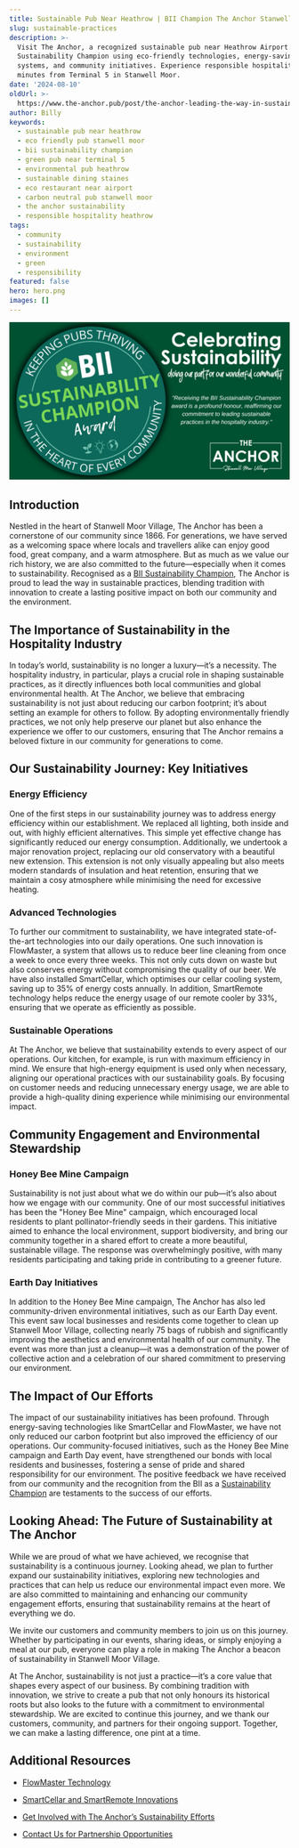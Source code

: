 ```yaml
---
title: Sustainable Pub Near Heathrow | BII Champion The Anchor Stanwell Moor
slug: sustainable-practices
description: >-
  Visit The Anchor, a recognized sustainable pub near Heathrow Airport. BII
  Sustainability Champion using eco-friendly technologies, energy-saving
  systems, and community initiatives. Experience responsible hospitality just 7
  minutes from Terminal 5 in Stanwell Moor.
date: '2024-08-10'
oldUrl: >-
  https://www.the-anchor.pub/post/the-anchor-leading-the-way-in-sustainable-practice
author: Billy
keywords:
  - sustainable pub near heathrow
  - eco friendly pub stanwell moor
  - bii sustainability champion
  - green pub near terminal 5
  - environmental pub heathrow
  - sustainable dining staines
  - eco restaurant near airport
  - carbon neutral pub stanwell moor
  - the anchor sustainability
  - responsible hospitality heathrow
tags:
  - community
  - sustainability
  - environment
  - green
  - responsibility
featured: false
hero: hero.png
images: []
---
```


  

![Image featuring the BII Sustainability Champion Award logo and a message from The Anchor, celebrating their commitment to sustainability in the hospitality industry.](/content/blog/sustainable-practices/hero.png)

## Introduction

Nestled in the heart of Stanwell Moor Village, The Anchor has been a cornerstone of our community since 1866. For generations, we have served as a welcoming space where locals and travellers alike can enjoy good food, great company, and a warm atmosphere. But as much as we value our rich history, we are also committed to the future—especially when it comes to sustainability. Recognised as a [BII Sustainability Champion](https://www.bii.org/BII/Events-Awards/Sustainability-Champion-Articles/The-Anchor.aspx), The Anchor is proud to lead the way in sustainable practices, blending tradition with innovation to create a lasting positive impact on both our community and the environment.

  

## The Importance of Sustainability in the Hospitality Industry

In today’s world, sustainability is no longer a luxury—it’s a necessity. The hospitality industry, in particular, plays a crucial role in shaping sustainable practices, as it directly influences both local communities and global environmental health. At The Anchor, we believe that embracing sustainability is not just about reducing our carbon footprint; it’s about setting an example for others to follow. By adopting environmentally friendly practices, we not only help preserve our planet but also enhance the experience we offer to our customers, ensuring that The Anchor remains a beloved fixture in our community for generations to come.

  

## Our Sustainability Journey: Key Initiatives

### Energy Efficiency

One of the first steps in our sustainability journey was to address energy efficiency within our establishment. We replaced all lighting, both inside and out, with highly efficient alternatives. This simple yet effective change has significantly reduced our energy consumption. Additionally, we undertook a major renovation project, replacing our old conservatory with a beautiful new extension. This extension is not only visually appealing but also meets modern standards of insulation and heat retention, ensuring that we maintain a cosy atmosphere while minimising the need for excessive heating.

  

### Advanced Technologies

To further our commitment to sustainability, we have integrated state-of-the-art technologies into our daily operations. One such innovation is FlowMaster, a system that allows us to reduce beer line cleaning from once a week to once every three weeks. This not only cuts down on waste but also conserves energy without compromising the quality of our beer. We have also installed SmartCellar, which optimises our cellar cooling system, saving up to 35% of energy costs annually. In addition, SmartRemote technology helps reduce the energy usage of our remote cooler by 33%, ensuring that we operate as efficiently as possible.

  

### Sustainable Operations

At The Anchor, we believe that sustainability extends to every aspect of our operations. Our kitchen, for example, is run with maximum efficiency in mind. We ensure that high-energy equipment is used only when necessary, aligning our operational practices with our sustainability goals. By focusing on customer needs and reducing unnecessary energy usage, we are able to provide a high-quality dining experience while minimising our environmental impact.

  

## Community Engagement and Environmental Stewardship

### Honey Bee Mine Campaign

Sustainability is not just about what we do within our pub—it’s also about how we engage with our community. One of our most successful initiatives has been the "Honey Bee Mine" campaign, which encouraged local residents to plant pollinator-friendly seeds in their gardens. This initiative aimed to enhance the local environment, support biodiversity, and bring our community together in a shared effort to create a more beautiful, sustainable village. The response was overwhelmingly positive, with many residents participating and taking pride in contributing to a greener future.

  

### Earth Day Initiatives

In addition to the Honey Bee Mine campaign, The Anchor has also led community-driven environmental initiatives, such as our Earth Day event. This event saw local businesses and residents come together to clean up Stanwell Moor Village, collecting nearly 75 bags of rubbish and significantly improving the aesthetics and environmental health of our community. The event was more than just a cleanup—it was a demonstration of the power of collective action and a celebration of our shared commitment to preserving our environment.

  

## The Impact of Our Efforts

The impact of our sustainability initiatives has been profound. Through energy-saving technologies like SmartCellar and FlowMaster, we have not only reduced our carbon footprint but also improved the efficiency of our operations. Our community-focused initiatives, such as the Honey Bee Mine campaign and Earth Day event, have strengthened our bonds with local residents and businesses, fostering a sense of pride and shared responsibility for our environment. The positive feedback we have received from our community and the recognition from the BII as a [Sustainability Champion](https://www.bii.org/BII/Events-Awards/Sustainability-Champion-Articles/The-Anchor.aspx) are testaments to the success of our efforts.

  

## Looking Ahead: The Future of Sustainability at The Anchor

While we are proud of what we have achieved, we recognise that sustainability is a continuous journey. Looking ahead, we plan to further expand our sustainability initiatives, exploring new technologies and practices that can help us reduce our environmental impact even more. We are also committed to maintaining and enhancing our community engagement efforts, ensuring that sustainability remains at the heart of everything we do.

We invite our customers and community members to join us on this journey. Whether by participating in our events, sharing ideas, or simply enjoying a meal at our pub, everyone can play a role in making The Anchor a beacon of sustainability in Stanwell Moor Village.

  

At The Anchor, sustainability is not just a practice—it’s a core value that shapes every aspect of our business. By combining tradition with innovation, we strive to create a pub that not only honours its historical roots but also looks to the future with a commitment to environmental stewardship. We are excited to continue this journey, and we thank our customers, community, and partners for their ongoing support. Together, we can make a lasting difference, one pint at a time.

  

## Additional Resources

*   [FlowMaster Technology](https://www.bii.org/BII/Events-Awards/Sustainability-Champion-Articles/The-Anchor.aspx)
    
*   [SmartCellar and SmartRemote Innovations](https://www.bii.org/BII/Events-Awards/Sustainability-Champion-Articles/The-Anchor.aspx)
    
*   [Get Involved with The Anchor’s Sustainability Efforts](https://www.bii.org/BII/Events-Awards/Sustainability-Champion-Articles/The-Anchor.aspx)
    
*   [Contact Us for Partnership Opportunities](mailto:manager@the-anchor.pub?subject=Partnership+Opportunities+with+The+Anchor&body=Dear+Anchor+Team%2C%0A%0AI+am+interested+in+exploring+partnership+opportunities+with+The+Anchor.+Please+let+me+know+how+we+can+collaborate.%0A%0AThank+you%2C%0A%5BYour+Name%5D)
